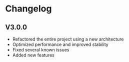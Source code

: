 # Changelog

## V3.0.0

- Refactored the entire project using a new architecture
- Optimized performance and improved stability
- Fixed several known issues
- Added new features
